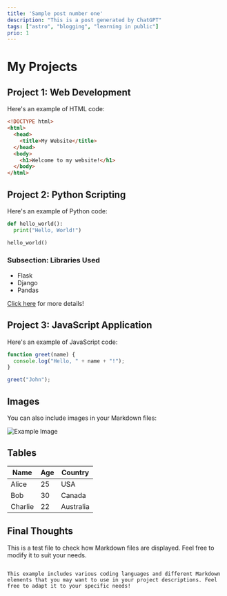 ```yaml
---
title: 'Sample post number one'
description: "This is a post generated by ChatGPT"
tags: ["astro", "blogging", "learning in public"]
prio: 1
---
```


# My Projects

## Project 1: Web Development

Here's an example of HTML code:

```html
<!DOCTYPE html>
<html>
  <head>
    <title>My Website</title>
  </head>
  <body>
    <h1>Welcome to my website!</h1>
  </body>
</html>
```

## Project 2: Python Scripting

Here's an example of Python code:

```python
def hello_world():
  print("Hello, World!")

hello_world()
```

### Subsection: Libraries Used

- Flask
- Django
- Pandas

[Click here](https://www.example.com) for more details!

## Project 3: JavaScript Application

Here's an example of JavaScript code:

```javascript
function greet(name) {
  console.log("Hello, " + name + "!");
}

greet("John");
```

## Images

You can also include images in your Markdown files:

![Example Image](https://www.example.com/image.png)

## Tables

| Name       | Age | Country   |
|------------|-----|-----------|
| Alice      | 25  | USA       |
| Bob        | 30  | Canada    |
| Charlie    | 22  | Australia |

## Final Thoughts

This is a test file to check how Markdown files are displayed. Feel free to modify it to suit your needs.
```

This example includes various coding languages and different Markdown elements that you may want to use in your project descriptions. Feel free to adapt it to your specific needs!